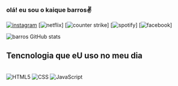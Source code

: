 
### olá! eu sou o kaique barros✌️

[![instagram](https://img.shields.io/badge/Instagram-E4405F?style=for-the-badge&logo=instagram&logoColor=white)](httsp://instagram.com/kaibarros)
[![netflix](https://img.shields.io/badge/Netflix-E50914?style=for-the-badge&logo=netflix&logoColor=white)]
[![counter strike](https://img.shields.io/badge/Counter_Strike-000000?style=for-the-badge&logo=counter-strike&logoColor=white)]
[![spotify](https://img.shields.io/badge/Spotify-1ED760?&style=for-the-badge&logo=spotify&logoColor=white)]
[![facebook](https://img.shields.io/badge/Facebook-1877F2?style=for-the-badge&logo=facebook&logoColor=white)]

![barros GitHub stats](https://github-readme-stats.vercel.app/api?username=kaibarros&show_icons=true&theme=merko)

## Tencnologia que eU uso no meu dia

<div style="display: inline_block"><br/>
   <img align="center"alt="HTML5" src="https://img.shields.io/badge/HTML5-E34F26?style=for-the-badge&logo=html5&logoColor=white"/>
    <img align="center"alt="CSS" src="https://img.shields.io/badge/CSS-239120?&style=for-the-badge&logo=css3&logoColor=white"/>
     <img align="center"alt="JavaScript" src="https://img.shields.io/badge/JavaScript-F7DF1E?style=for-the-badge&logo=javascript&logoColor=black"/>
</div>
